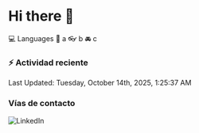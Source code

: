 # Hi there 👋

:computer: Languages
:pencil: a
:eyeglasses: b
:oncoming_automobile: c

### :zap: Actividad reciente
<!--RECENT_ACTIVITY:start-->
<!--RECENT_ACTIVITY:end-->
<!--RECENT_ACTIVITY:last_update-->
Last Updated: Tuesday, October 14th, 2025, 1:25:37 AM
<!--RECENT_ACTIVITY:last_update_end-->

### Vías de contacto

![LinkedIn](https://www.linkedin.com/in/irving-hernández-226846205/)
